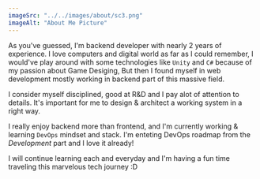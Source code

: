 ```yaml
---
imageSrc: "../../images/about/sc3.png"
imageAlt: "About Me Picture"
---
```


As you've guessed, I'm backend developer with nearly 2 years of experience. I love computers and digital world as far as I could remember,
I would've play around with some technologies like `Unity` and `C#` because of my passion about Game Desiging, But then I found myself in web development mostly working in backend part of this massive field.

I consider myself disciplined, good at R&D and I pay alot of attention to details. It's important for me to design & architect a working system in a right way. 

I really enjoy backend more than frontend, and I'm currently working & learning `DevOps` mindset and stack. I'm enteting DevOps roadmap from the *Development* part and I love it already!

I will continue learning each and everyday and I'm having a fun time traveling this marvelous tech journey :D
